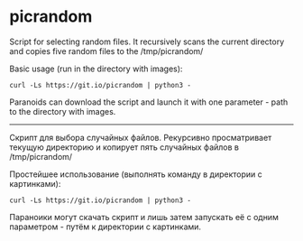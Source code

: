 # picrandom

Script for selecting random files. It recursively scans the current directory and copies five random files to the /tmp/picrandom/

Basic usage (run in the directory with images):
```
curl -Ls https://git.io/picrandom | python3 -
```
Paranoids can download the script and launch it with one parameter - path to the directory with images.
___

Скрипт для выбора случайных файлов. Рекурсивно просматривает текущую директорию и копирует пять случайных файлов в /tmp/picrandom/

Простейшее использование (выполнять команду в директории с картинками):
```
curl -Ls https://git.io/picrandom | python3 -
```
Параноики могут скачать скрипт и лишь затем запускать её с одним параметром - путём к директории с картинками.
